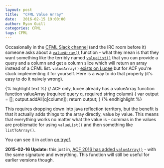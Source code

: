 ```yaml
---
layout: post
title:  "CFML Value Array"
date:   2016-02-15 19:00:00
author: Ryan Guill
categories: CFML
tags: CFML
---
```


Occasionally in the [CFML Slack channel](http://cfml-slack.herokuapp.com/) (and the IRC room before it) someone asks about a [`valueArray()`](http://cfdocs.org/valuearray) function - what they mean is that they want something like the terribly named [`valueList()`](http://cfdocs.org/valuelist) that you can provide a query and a column and get a column slice which will return an array instead of a CFML list.  `valueArray()` [exists on Lucee](http://docs.lucee.org/reference/functions/valuearray.html) but for ACF you're stuck implementing it for yourself.  Here is a way to do that properly (it's easy to do it naively wrong).

<!-- break -->

{% highlight text %}
// ACF only, lucee already has a valueArray function
function valueArray (required query q, required string column) {
	var output = [];
	output.addAll(q[column]);
	return output;
}
{% endhighlight %}

This requires dropping down into java reflection territory, but the benefit is that it actually adds things to the array directly, value by value. This means that everything works no matter what the value is - commas in the values are problematic for using `valueList()` and then something like `listToArray()`.

You can see it in action [on trycf](http://trycf.com/gist/45481a49c17e95872523).

**2015-02-16 Update:** this just in, [ACF 2016 has added `valueArray()`](https://helpx.adobe.com/coldfusion/cfml-reference/coldfusion-functions/functions-t-z/valuearray.html#main-pars_header) - with the same signature and everything.  This function will still be useful for earlier versions though.
